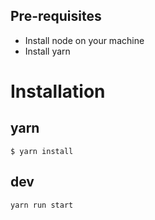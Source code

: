 ## Pre-requisites 

* Install node on your machine
* Install yarn


# Installation

## yarn

```shell
$ yarn install
```

## dev

```shell
yarn run start
```